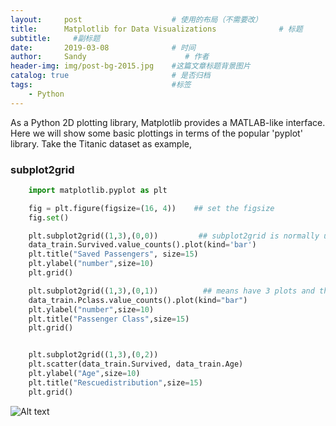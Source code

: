 ```yaml
---
layout:     post                    # 使用的布局（不需要改）
title:      Matplotlib for Data Visualizations              # 标题 
subtitle:     #副标题
date:       2019-03-08              # 时间
author:     Sandy                      # 作者
header-img: img/post-bg-2015.jpg    #这篇文章标题背景图片
catalog: true                       # 是否归档
tags:                               #标签
    - Python
---
```


As a Python 2D plotting library, Matplotlib provides a MATLAB-like interface. Here we will show some basic plottings in terms of the popular 'pyplot' library. Take the Titanic dataset as example, 

### subplot2grid ###
```python
    import matplotlib.pyplot as plt

    fig = plt.figure(figsize=(16, 4))    ## set the figsize
    fig.set()  

    plt.subplot2grid((1,3),(0,0))         ## subplot2grid is normally used to show the plots by grids     
    data_train.Survived.value_counts().plot(kind='bar') 
    plt.title("Saved Passengers", size=15) 
    plt.ylabel("number",size=10)  
    plt.grid()

    plt.subplot2grid((1,3),(0,1))          ## means have 3 plots and this is the second one
    data_train.Pclass.value_counts().plot(kind="bar")
    plt.ylabel("number",size=10)
    plt.title("Passenger Class",size=15)
    plt.grid()


    plt.subplot2grid((1,3),(0,2))
    plt.scatter(data_train.Survived, data_train.Age)
    plt.ylabel("Age",size=10)                         
    plt.title("Rescuedistribution",size=15)
    plt.grid()
```

![Alt text](https://oi1126.photobucket.com/albums/l608/zhl/passenger%20info_01_zpsdu1y1xyh.jpg)
